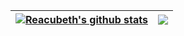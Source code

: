 | <a href="https://github.com/anuraghazra/github-readme-stats"><img align="center" src="https://github-readme-stats.vercel.app/api?username=xyjigsaw&show_icons=true&title_color=fff&icon_color=79ff97&text_color=9f9f9f&bg_color=151515&hide_border=true" alt="Reacubeth's github stats" /></a> | <a href="https://github.com/anuraghazra/github-readme-stats"><img align="center" src="https://github-readme-stats.vercel.app/api/top-langs/?username=xyjigsaw&layout=compact&show_icons=true&title_color=fff&icon_color=79ff97&text_color=9f9f9f&bg_color=151515&hide_border=true" /></a> |
| ------------- | ------------- |


<!--
**xyjigsaw/xyjigsaw** is a ✨ _special_ ✨ repository because its `README.md` (this file) appears on your GitHub profile.

Here are some ideas to get you started:

- 🔭 I’m currently working on ...
- 🌱 I’m currently learning ...
- 👯 I’m looking to collaborate on ...
- 🤔 I’m looking for help with ...
- 💬 Ask me about ...
- 📫 How to reach me: ...
- 😄 Pronouns: ...
- ⚡ Fun fact: ...
-->
